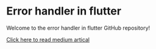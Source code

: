# Error handler in flutter

Welcome to the error handler in flutter GitHub repository!


[Click here to read medium artical](https://medium.com/@mohammadjoumani/error-handling-in-flutter-a1dfe81a2e0)
